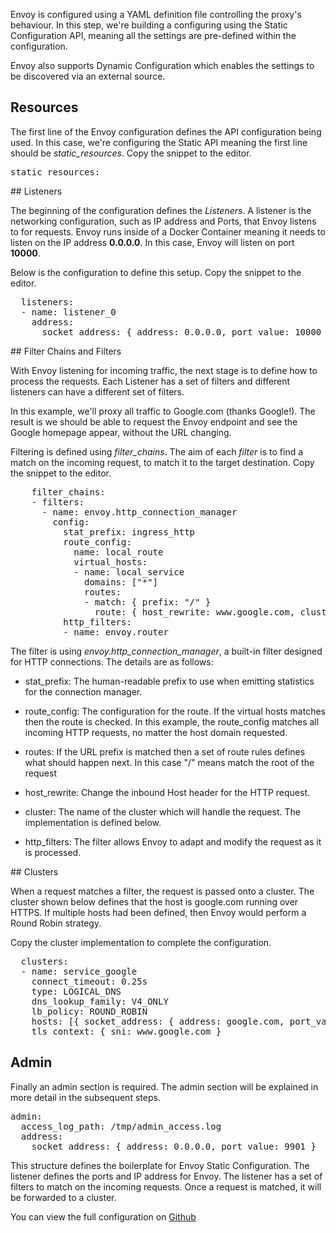 Envoy is configured using a YAML definition file controlling the proxy's behaviour. In this step, we're building a configuring using the Static Configuration API, meaning all the settings are pre-defined within the configuration. 

Envoy also supports Dynamic Configuration which enables the settings to be discovered via an external source. 

## Resources

The first line of the Envoy configuration defines the API configuration being used. In this case, we're configuring the Static API meaning the first line should be *static_resources*. Copy the snippet to the editor.

<pre class="file"  data-filename="envoy.yaml" data-target="replace">static_resources:</pre>

## Listeners

The beginning of the configuration defines the *Listeners*. A listener is the networking configuration, such as IP address and Ports, that Envoy listens to for requests. Envoy runs inside of a Docker Container meaning it needs to listen on the IP address **0.0.0.0**. In this case, Envoy will listen on port **10000**. 

Below is the configuration to define this setup. Copy the snippet to the editor.

<pre class="file"  data-filename="envoy.yaml" data-target="append">  listeners:
  - name: listener_0
    address:
      socket_address: { address: 0.0.0.0, port_value: 10000 }
</pre>

## Filter Chains and Filters

With Envoy listening for incoming traffic, the next stage is to define how to process the requests. Each Listener has a set of filters and different listeners can have a different set of filters. 

In this example, we'll proxy all traffic to Google.com (thanks Google!). The result is we should be able to request the Envoy endpoint and see the Google homepage appear, without the URL changing.

Filtering is defined using *filter_chains*. The aim of each *filter* is to find a match on the incoming request, to match it to the target destination. Copy the snippet to the editor.

<pre class="file"  data-filename="envoy.yaml" data-target="append">    filter_chains:
    - filters:
      - name: envoy.http_connection_manager
        config:
          stat_prefix: ingress_http
          route_config:
            name: local_route
            virtual_hosts:
            - name: local_service
              domains: ["*"]
              routes:
              - match: { prefix: "/" }
                route: { host_rewrite: www.google.com, cluster: service_google }
          http_filters:
          - name: envoy.router
</pre>

The filter is using *envoy.http_connection_manager*, a built-in filter designed for HTTP connections. The details are as follows:
* stat_prefix: The human-readable prefix to use when emitting statistics for the connection manager.

* route_config: The configuration for the route. If the virtual hosts matches then the route is checked. In this example, the route_config matches all incoming HTTP requests, no matter the host domain requested.

* routes: If the URL prefix is matched then a set of route rules defines what should happen next. In this case "/" means match the root of the request

* host_rewrite: Change the inbound Host header for the HTTP request.

* cluster: The name of the cluster which will handle the request. The implementation is defined below.

* http_filters: The filter allows Envoy to adapt and modify the request as it is processed. 

## Clusters

When a request matches a filter, the request is passed onto a cluster. The cluster shown below defines that the host is google.com running over HTTPS. If multiple hosts had been defined, then Envoy would perform a Round Robin strategy.

Copy the cluster implementation to complete the configuration.

<pre class="file"  data-filename="envoy.yaml" data-target="append">  clusters:
  - name: service_google
    connect_timeout: 0.25s
    type: LOGICAL_DNS
    dns_lookup_family: V4_ONLY
    lb_policy: ROUND_ROBIN
    hosts: [{ socket_address: { address: google.com, port_value: 443 }}]
    tls_context: { sni: www.google.com }
</pre>

## Admin

Finally an admin section is required. The admin section will be explained in more detail in the subsequent steps.

<pre class="file"  data-filename="envoy.yaml" data-target="append">admin:
  access_log_path: /tmp/admin_access.log
  address:
    socket_address: { address: 0.0.0.0, port_value: 9901 }
</pre>

This structure defines the boilerplate for Envoy Static Configuration. The listener defines the ports and IP address for Envoy. The listener has a set of filters to match on the incoming requests. Once a request is matched, it will be forwarded to a cluster.

You can view the full configuration on [Github](https://github.com/envoyproxy/envoy/blob/6a578630a8f6189f86bc1e6b4b4d7ebffabadadd/configs/google_com_proxy.v2.yaml)
